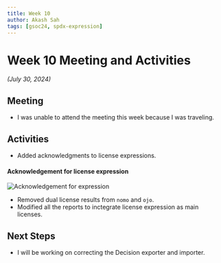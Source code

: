 ```yaml
---
title: Week 10
author: Akash Sah
tags: [gsoc24, spdx-expression]
---
```


<!--
SPDX-License-Identifier: CC-BY-SA-4.0

SPDX-FileCopyrightText: 2024 Akash Sah <akashsah2003@gmail.com>
-->

# Week 10 Meeting and Activities

_(July 30, 2024)_

## Meeting

- I was unable to attend the meeting this week because I was traveling.

## Activities

- Added acknowledgments to license expressions.
#### Acknowledgement for license expression
![Acknowledgement for expression](/img/spdx-expression/acknowledgementExpression.png)
- Removed dual license results from `nomo` and `ojo`.
- Modified all the reports to inctegrate license expression as main licenses.

## Next Steps

- I will be working on correcting the Decision exporter and importer.
